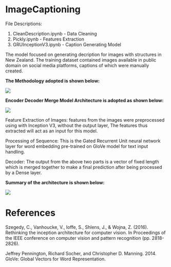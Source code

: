 # ImageCaptioning

File Descriptions:
1) CleanDescription.ipynb - Data Cleaning
2) Pickly.ipynb - Features Extraction
3) GRUInceptionV3.ipynb - Caption Generating Model

The model focused on generating decription for images with structures in New Zealand. The training dataset contained images available in public domain on social media platforms, captions of which were manually created.

**The Methodology adopted is shown below:**


<image src = "Images/Flow.png">

**Encoder Decoder Merge Model Architecture is adopted as shown below:**


<image src = "Images/Architecture.png">

Feature Extraction of Images: features from the images were preprocessed using with Inception V3, without the output layer, The features thus extracted will act as an input for this model.

Processing of Sequence: This is the Gated Recurrent Unit neural network layer for word embedding pre-trained on GloVe model for text input handling.

Decoder: The output from the above two parts is a vector of fixed length which is merged together to make a final prediction after being processed by a Dense layer.


**Summary of the architecture is shown below:**


<image src = "Images/GRUModel.png">


# References
Szegedy, C., Vanhoucke, V., Ioffe, S., Shlens, J., & Wojna, Z. (2016). Rethinking the inception architecture for computer vision. In Proceedings of the IEEE conference on computer vision and pattern recognition (pp. 2818-2826).

Jeffrey Pennington, Richard Socher, and Christopher D. Manning. 2014. GloVe: Global Vectors for Word Representation.
